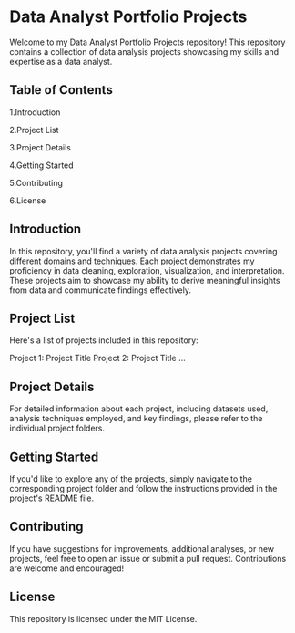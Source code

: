 # Data Analyst Portfolio Projects
Welcome to my Data Analyst Portfolio Projects repository! This repository contains a collection of data analysis projects showcasing my skills and expertise as a data analyst.

## Table of Contents
1.Introduction

2.Project List

3.Project Details

4.Getting Started

5.Contributing

6.License

## Introduction
In this repository, you'll find a variety of data analysis projects covering different domains and techniques. Each project demonstrates my proficiency in data cleaning, exploration, visualization, and interpretation. These projects aim to showcase my ability to derive meaningful insights from data and communicate findings effectively.

## Project List
Here's a list of projects included in this repository:

Project 1: Project Title
Project 2: Project Title
...
## Project Details
For detailed information about each project, including datasets used, analysis techniques employed, and key findings, please refer to the individual project folders.

## Getting Started
If you'd like to explore any of the projects, simply navigate to the corresponding project folder and follow the instructions provided in the project's README file.

## Contributing
If you have suggestions for improvements, additional analyses, or new projects, feel free to open an issue or submit a pull request. Contributions are welcome and encouraged!

## License
This repository is licensed under the MIT License.
